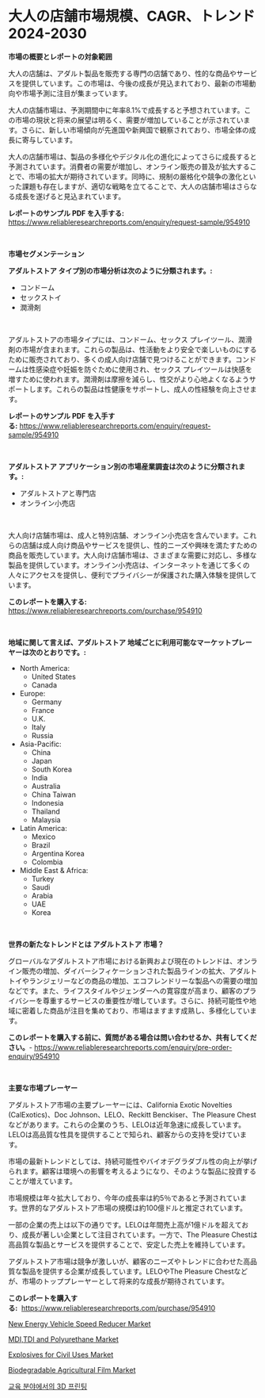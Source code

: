 <p><h1>大人の店舗市場規模、CAGR、トレンド2024-2030</h1></p><p><strong>市場の概要とレポートの対象範囲</strong></p>
<p><p>大人の店舗は、アダルト製品を販売する専門の店舗であり、性的な商品やサービスを提供しています。この市場は、今後の成長が見込まれており、最新の市場動向や市場予測に注目が集まっています。</p><p>大人の店舗市場は、予測期間中に年率8.1%で成長すると予想されています。この市場の現状と将来の展望は明るく、需要が増加していることが示されています。さらに、新しい市場傾向が先進国や新興国で観察されており、市場全体の成長に寄与しています。</p><p>大人の店舗市場は、製品の多様化やデジタル化の進化によってさらに成長すると予測されています。消費者の需要が増加し、オンライン販売の普及が拡大することで、市場の拡大が期待されています。同時に、規制の厳格化や競争の激化といった課題も存在しますが、適切な戦略を立てることで、大人の店舗市場はさらなる成長を遂げると見込まれています。</p></p>
<p><strong>レポートのサンプル PDF を入手する:</strong> <a href="https://www.reliableresearchreports.com/enquiry/request-sample/954910">https://www.reliableresearchreports.com/enquiry/request-sample/954910</a></p>
<p>&nbsp;</p>
<p><strong>市場セグメンテーション</strong></p>
<p><strong>アダルトストア タイプ別の市場分析は次のように分類されます。:</strong></p>
<p><ul><li>コンドーム</li><li>セックストイ</li><li>潤滑剤</li></ul></p>
<p>&nbsp;</p>
<p><p>アダルトストアの市場タイプには、コンドーム、セックス プレイツール、潤滑剤の市場が含まれます。これらの製品は、性活動をより安全で楽しいものにするために販売されており、多くの成人向け店舗で見つけることができます。コンドームは性感染症や妊娠を防ぐために使用され、セックス プレイツールは快感を増すために使われます。潤滑剤は摩擦を減らし、性交がより心地よくなるようサポートします。これらの製品は性健康をサポートし、成人の性経験を向上させます。</p></p>
<p><strong>レポートのサンプル PDF を入手する:</strong>&nbsp;<a href="https://www.reliableresearchreports.com/enquiry/request-sample/954910">https://www.reliableresearchreports.com/enquiry/request-sample/954910</a></p>
<p>&nbsp;</p>
<p><strong> アダルトストア アプリケーション別の市場産業調査は次のように分類されます。:</strong></p>
<p><ul><li>アダルトストアと専門店</li><li>オンライン小売店</li></ul></p>
<p>&nbsp;</p>
<p><p>大人向け店舗市場は、成人と特別店舗、オンライン小売店を含んでいます。これらの店舗は成人向け商品やサービスを提供し、性的ニーズや興味を満たすための商品を販売しています。大人向け店舗市場は、さまざまな需要に対応し、多様な製品を提供しています。オンライン小売店は、インターネットを通じて多くの人々にアクセスを提供し、便利でプライバシーが保護された購入体験を提供しています。</p></p>
<p><strong>このレポートを購入する:</strong>&nbsp; <a href="https://www.reliableresearchreports.com/purchase/954910">https://www.reliableresearchreports.com/purchase/954910</a></p>
<p>&nbsp;</p>
<p><strong>地域に関して言えば、アダルトストア 地域ごとに利用可能なマーケットプレーヤーは次のとおりです。:</strong></p>
<p><ul>
    <li>
        North America:
        <ul>
            <li>United States</li>
            <li>Canada</li>
        </ul>
    </li>
    <li>
        Europe:
        <ul>
            <li>Germany</li>
            <li>France</li>
            <li>U.K.</li>
            <li>Italy</li>
            <li>Russia</li>
        </ul>
    </li>
    <li>
        Asia-Pacific:
        <ul>
            <li>China</li>
            <li>Japan</li>
            <li>South Korea</li>
            <li>India</li>
            <li>Australia</li>
            <li>China Taiwan</li>
            <li>Indonesia</li>
            <li>Thailand</li>
            <li>Malaysia</li>
        </ul>
    </li>
    <li>
        Latin America:
        <ul>
            <li>Mexico</li>
            <li>Brazil</li>
            <li>Argentina Korea</li>
            <li>Colombia</li>
        </ul>
    </li>
    <li>
        Middle East & Africa:
        <ul>
            <li>Turkey</li>
            <li>Saudi</li>
            <li>Arabia</li>
            <li>UAE</li>
            <li>Korea</li>
        </ul>
    </li>
    </ul></p>
<p>&nbsp;</p>
<p><strong>世界の新たなトレンドとは アダルトストア 市場？</strong></p>
<p><p>グローバルなアダルトストア市場における新興および現在のトレンドは、オンライン販売の増加、ダイバーシフィケーションされた製品ラインの拡大、アダルトトイやランジェリーなどの商品の増加、エコフレンドリーな製品への需要の増加などです。また、ライフスタイルやジェンダーへの寛容度が高まり、顧客のプライバシーを尊重するサービスの重要性が増しています。さらに、持続可能性や地域に密着した商品が注目を集めており、市場はますます成熟し、多様化しています。</p></p>
<p><strong>このレポートを購入する前に、質問がある場合は問い合わせるか、共有してください。</strong>- <a href="https://www.reliableresearchreports.com/enquiry/pre-order-enquiry/954910">https://www.reliableresearchreports.com/enquiry/pre-order-enquiry/954910</a></p>
<p>&nbsp;</p>
<p><strong>主要な市場プレーヤー</strong></p>
<p><p>アダルトストア市場の主要プレーヤーには、California Exotic Novelties (CalExotics)、Doc Johnson、LELO、Reckitt Benckiser、The Pleasure Chestなどがあります。これらの企業のうち、LELOは近年急速に成長しています。LELOは高品質な性具を提供することで知られ、顧客からの支持を受けています。</p><p>市場の最新トレンドとしては、持続可能性やバイオデグラダブル性の向上が挙げられます。顧客は環境への影響を考えるようになり、そのような製品に投資することが増えています。</p><p>市場規模は年々拡大しており、今年の成長率は約5％であると予測されています。世界的なアダルトストア市場の規模は約100億ドルと推定されています。</p><p>一部の企業の売上は以下の通りです。LELOは年間売上高が1億ドルを超えており、成長が著しい企業として注目されています。一方で、The Pleasure Chestは高品質な製品とサービスを提供することで、安定した売上を維持しています。</p><p>アダルトストア市場は競争が激しいが、顧客のニーズやトレンドに合わせた高品質な製品を提供する企業が成長しています。LELOやThe Pleasure Chestなどが、市場のトッププレーヤーとして将来的な成長が期待されています。</p></p>
<p><strong>このレポートを購入する:</strong>&nbsp;&nbsp;<a href="https://www.reliableresearchreports.com/purchase/954910">https://www.reliableresearchreports.com/purchase/954910</a></p>
<p><p><a href="https://issuu.com/reportprime-2/docs/new-energy-vehicle-speed-reducer-market-size-2030.">New Energy Vehicle Speed Reducer Market</a></p><p><a href="https://zircon-bluebell-299.notion.site/MDI-TDI-and-Polyurethane-Market-Size-Growing-and-Forecasted-for-period-from-2024-2031-and-provides-fa9c66634ade4306822e206620dce8bb">MDI,TDI and Polyurethane Market</a></p><p><a href="https://github.com/NorbertYates/Market-Research-Report-List-3/blob/main/explosives-for-civil-uses-market.md">Explosives for Civil Uses Market</a></p><p><a href="https://scarlet-rocket-c63.notion.site/Biodegradable-Agricultural-Film-Market-Furnish-Information-about-Market-Size-Market-Share-Market-D-22cda9fee622417fa8035b112651e1b0">Biodegradable Agricultural Film Market</a></p><p><a href="https://github.com/jntpkh496620/Market-Research-Report-List-1/blob/main/9471218185350.md">교육 분야에서의 3D 프린팅</a></p></p>